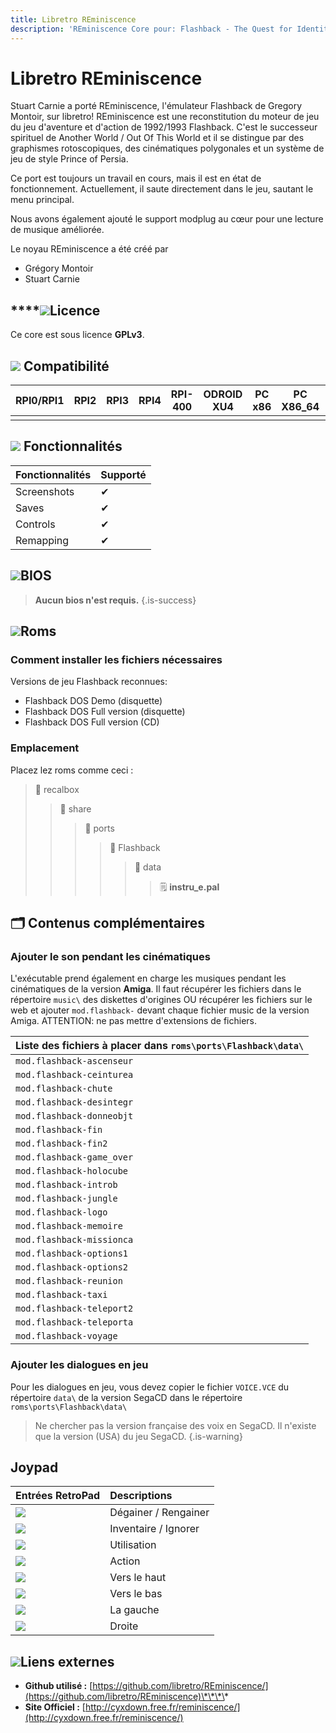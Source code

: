 ```yaml
---
title: Libretro REminiscence
description: 'REminiscence Core pour: Flashback - The Quest for Identity'
---
```


# Libretro REminiscence

Stuart Carnie a porté REminiscence, l'émulateur Flashback de Gregory Montoir, sur libretro! REminiscence est une reconstitution du moteur de jeu du jeu d'aventure et d'action de 1992/1993 Flashback. C'est le successeur spirituel de Another World / Out Of This World et il se distingue par des graphismes rotoscopiques, des cinématiques polygonales et un système de jeu de style Prince of Persia.

Ce port est toujours un travail en cours, mais il est en état de fonctionnement. Actuellement, il saute directement dans le jeu, sautant le menu principal.

Nous avons également ajouté le support modplug au cœur pour une lecture de musique améliorée.

Le noyau REminiscence a été créé par

* Grégory Montoir
* Stuart Carnie

## \*\*\*\*![](/migration-images/emulateurs/ports/flashback/gerald-g-parchment-background-or-border-5.svg)**Licence**

Ce core est sous licence **GPLv3**.

## ![](/migration-images/emulateurs/ports/flashback/compatibility.png) Compatibilité

| RPI0/RPI1 | RPI2 | RPI3 | RPI4 | RPI-400 | ODROID XU4 | PC x86 | PC X86\_64 | ODROID GO |
| :---: | :---: | :---: | :---: | :---: | :---: | :---: | :---: | :---: |
|  |  |  |  |  |  |  |  |  |

## ![](/migration-images/emulateurs/ports/flashback/cogwheel-145804_640.png) Fonctionnalités

| **Fonctionnalités** | **Supporté** |
| :--- | :--- |
| Screenshots | ✔ |
| Saves | ✔ |
| Controls | ✔ |
| Remapping | ✔ |

## ![](/migration-images/emulateurs/ports/flashback/tqfp32.svg)BIOS


>**Aucun bios n'est requis.**
{.is-success}

## ![](/migration-images/emulateurs/ports/flashback/rom-30098_640.png)**Roms**

### Comment installer les fichiers nécessaires

Versions de jeu Flashback reconnues:

* Flashback DOS Demo \(disquette\)
* Flashback DOS Full version \(disquette\)
* Flashback DOS Full version \(CD\)

### Emplacement

Placez lez roms comme ceci :

> 📁 recalbox
>
> > 📁 share
> >
> > > 📁 ports
> > >
> > > > 📁 Flashback
> > > >
> > > > > 📁 data
> > > > >
> > > > > > 🗒 **instru\_e.pal**

## 🗂 Contenus complémentaires

### Ajouter le son pendant les cinématiques

L'exécutable prend également en charge les musiques pendant les cinématiques de la version **Amiga**. Il faut récupérer les fichiers dans le répertoire `music\` des diskettes d'origines OU récupérer les fichiers sur le web et ajouter `mod.flashback-` devant chaque fichier music de la version Amiga. ATTENTION: ne pas mettre d'extensions de fichiers.

| Liste des fichiers à placer dans `roms\ports\Flashback\data\` |
| :--- |
| `mod.flashback-ascenseur` |
| `mod.flashback-ceinturea` |
| `mod.flashback-chute` |
| `mod.flashback-desintegr` |
| `mod.flashback-donneobjt` |
| `mod.flashback-fin` |
| `mod.flashback-fin2` |
| `mod.flashback-game_over` |
| `mod.flashback-holocube` |
| `mod.flashback-introb` |
| `mod.flashback-jungle` |
| `mod.flashback-logo` |
| `mod.flashback-memoire` |
| `mod.flashback-missionca` |
| `mod.flashback-options1` |
| `mod.flashback-options2` |
| `mod.flashback-reunion` |
| `mod.flashback-taxi` |
| `mod.flashback-teleport2` |
| `mod.flashback-teleporta` |
| `mod.flashback-voyage` |

### Ajouter les dialogues en jeu

Pour les dialogues en jeu, vous devez copier le fichier `VOICE.VCE` du répertoire `data\` de la version SegaCD dans le répertoire `roms\ports\Flashback\data\`


>Ne chercher pas la version française des voix en SegaCD. Il n'existe que la version \(USA\) du jeu SegaCD.
{.is-warning}

## Joypad

| Entrées RetroPad | Descriptions |
| :--- | :--- |
| ![](https://docs.libretro.com/image/retropad/retro_b.png) | Dégainer / Rengainer |
| ![](https://docs.libretro.com/image/retropad/retro_y.png) | Inventaire / Ignorer |
| ![](https://docs.libretro.com/image/retropad/retro_a.png) | Utilisation |
| ![](https://docs.libretro.com/image/retropad/retro_x.png) | Action |
| ![](https://docs.libretro.com/image/retropad/retro_dpad_up.png) | Vers le haut |
| ![](https://docs.libretro.com/image/retropad/retro_dpad_down.png) | Vers le bas |
| ![](https://docs.libretro.com/image/retropad/retro_dpad_left.png) | La gauche |
| ![](https://docs.libretro.com/image/retropad/retro_dpad_right.png) | Droite |

## ![](/migration-images/emulateurs/ports/flashback/kisspng-web-development-world-wide-web-computer-icons-webs-world-wide-web-icon-png-5ab05c24477216.4540070115215073642927.png)**Liens externes**

* **Github utilisé :** [https://github.com/libretro/REminiscence/](https://github.com/libretro/REminiscence)\*\*\*\*
* **Site Officiel :** [http://cyxdown.free.fr/reminiscence/](http://cyxdown.free.fr/reminiscence/)

